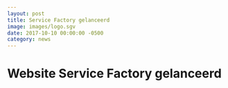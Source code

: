 ```yaml
---
layout: post
title: Service Factory gelanceerd
image: images/logo.sgv
date: 2017-10-10 00:00:00 -0500
category: news
---
```



# Website Service Factory gelanceerd



 

